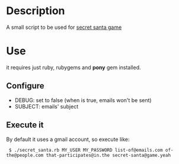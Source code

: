 # Description

A small script to be used for [secret santa game](http://en.wikipedia.org/wiki/Secret_Santa)

# Use

  it requires just ruby, rubygems and **pony** gem installed.

## Configure

  * DEBUG: set to false (when is true, emails won't be sent)
  * SUBJECT: emails' subject

## Execute it

By default it uses a gmail account, so execute like:

     $ ./secret_santa.rb MY_USER MY_PASSWORD list-of@emails.com of-the@people.com that-participates@in.the secret-santa@game.yeah
